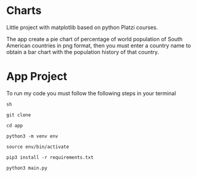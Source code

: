 # Charts
Little project with matplotlib based on python Platzi courses.

The app create a pie chart of percentage of world population of South American countries in png format, then you must enter a country name to obtain a bar chart with the population history of that country.

# App Project
To run my code you must follow the following steps in your terminal

```
sh
```
```
git clone
```
```
cd app
```
```
python3 -m venv env
```
```
source env/bin/activate
```
```
pip3 install -r requirements.txt
```
```
python3 main.py
```